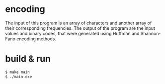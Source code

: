# encoding
The input of this program is an array of characters and another array of their corresponding frequencies. The output of the program are the input values and binary codes, that were generated using Huffman and Shannon-Fano encoding methods.

# build & run
```bash
$ make main
$ ./main.exe
```
